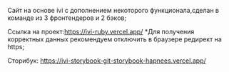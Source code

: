 Cайт на основе ivi с дополнением некоторого функционала,сделан в команде из 3 фронтендеров и 2 бэков;

Cсылка на проект:https://ivi-ruby.vercel.app/
*Для получения корректных данных рекомендуем отключить в браузере редирект на https;

Сторибук:
https://ivi-storybook-git-storybook-hapnees.vercel.app/
